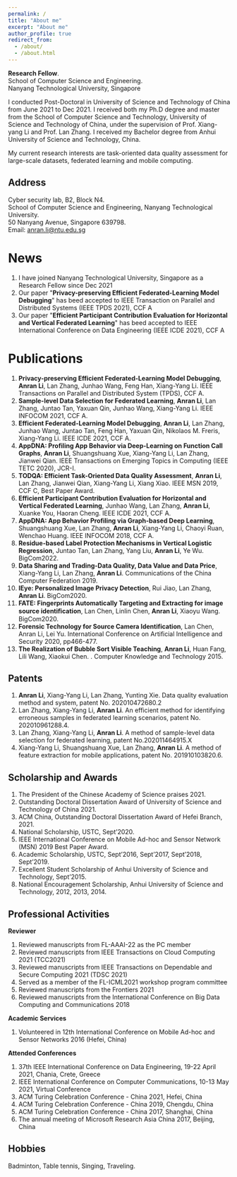 ```yaml
---
permalink: /
title: "About me"
excerpt: "About me"
author_profile: true
redirect_from: 
  - /about/
  - /about.html
---
```

**Research Fellow**.  
School of Computer Science and Engineering.  
Nanyang Technological University, Singapore

I conducted Post-Doctoral in University of Science and Technology of China from June 2021 to Dec 2021.
I received both my Ph.D degree and master from the School of Computer Science and Technology, University of Science and Technology of China, under the supervision of Prof. Xiang-yang Li and Prof. Lan Zhang. 
I received my Bachelor degree from Anhui University of Science and Technology, China. 

My current research interests are task-oriented data quality assessment for large-scale datasets, federated learning and mobile computing. 


Address
------

Cyber security lab, B2, Block N4.  
School of Computer Science and Engineering, Nanyang Technological University.  
50 Nanyang Avenue, Singapore 639798.  
Email: anran.li@ntu.edu.sg

News
======
1. I have joined Nanyang Technological University, Singapore as a Research Fellow since Dec 2021
2. Our paper "**Privacy-preserving Efficient Federated-Learning Model Debugging**" has beed accepted to IEEE Transaction on Parallel and Distributed Systems (IEEE TPDS 2021), CCF A
3. Our paper "**Efficient Participant Contribution Evaluation for Horizontal and Vertical Federated Learning**" has beed accepted to IEEE International Conference on Data Engineering (IEEE ICDE 2021), CCF A

Publications
======
1. **Privacy-preserving Efficient Federated-Learning Model Debugging**, **Anran Li**, Lan Zhang, Junhao Wang, Feng Han, Xiang-Yang Li. IEEE Transactions on Parallel and Distributed System (TPDS), CCF A.
2. **Sample-level Data Selection for Federated Learning**, **Anran Li**, Lan Zhang, Juntao Tan, Yaxuan Qin, Junhao Wang, Xiang-Yang Li. IEEE INFOCOM 2021, CCF A.
3. **Efficient Federated-Learning Model Debugging**, **Anran Li**, Lan Zhang, Junhao Wang, Juntao Tan, Feng Han, Yaxuan Qin, Nikolaos M. Freris, Xiang-Yang Li. IEEE ICDE 2021, CCF A.
4. **AppDNA: Profiling App Behavior via Deep-Learning on Function Call Graphs**, **Anran Li**, Shuangshuang Xue, Xiang-Yang Li, Lan Zhang, Jianwei Qian. IEEE Transactions on Emerging Topics in Computing (IEEE TETC 2020), JCR-I.
5.	**TODQA: Efficient Task-Oriented Data Quality Assessment**, **Anran Li**, Lan Zhang, Jianwei Qian, Xiang-Yang Li, Xiang Xiao. IEEE MSN 2019, CCF C, Best Paper Award.
6. **Efficient Participant Contribution Evaluation for Horizontal and Vertical Federated Learning**, Junhao Wang, Lan Zhang, **Anran Li**, Xuanke You, Haoran Cheng. IEEE ICDE 2021, CCF A. 
7. **AppDNA: App Behavior Profiling via Graph-based Deep Learning**, Shuangshuang Xue, Lan Zhang, **Anran Li**, Xiang-Yang Li, Chaoyi Ruan, Wenchao Huang. IEEE INFOCOM 2018, CCF A.
8. **Residue-based Label Protection Mechanisms in Vertical Logistic Regression**, Juntao Tan, Lan Zhang, Yang Liu, **Anran Li**, Ye Wu. BigCom2022. 
9.	**Data Sharing and Trading-Data Quality, Data Value and Data Price**, Xiang-Yang Li, Lan Zhang, **Anran Li**. Communications of the China Computer Federation 2019. 
10.	**IEye: Personalized Image Privacy Detection**, Rui Jiao, Lan Zhang, **Anran Li**. BigCom2020.
11.	**FATE: Fingerprints Automatically Targeting and Extracting for image source identiﬁcation**, Lan Chen, Linlin Chen, **Anran Li**, Xiaoyu Wang. BigCom2020.
12.	**Forensic Technology for Source Camera Identification**, Lan Chen, Anran Li, Lei Yu. International Conference on Artificial Intelligence and Security 2020, pp466-477.
13.	**The Realization of Bubble Sort Visible Teaching**, **Anran Li**, Huan Fang, Lili Wang, Xiaokui Chen. . Computer Knowledge and Technology 2015.


Patents
------
1. **Anran Li**, Xiang-Yang Li, Lan Zhang, Yunting Xie. Data quality evaluation method and system, patent No. 202010472680.2
2. Lan Zhang, Xiang-Yang Li, **Anran Li**. An efficient method for identifying erroneous samples in federated learning scenarios, patent No. 202010961288.4.
3. Lan Zhang, Xiang-Yang Li, **Anran Li**. A method of sample-level data selection for federated learning, patent No.202011464915.X
4. Xiang-Yang Li, Shuangshuang Xue, Lan Zhang, **Anran Li**. A method of feature extraction for mobile applications, patent No. 201910103820.6.


Scholarship and Awards
------
1. The President of the Chinese Academy of Science praises 2021.
2. Outstanding Doctoral Dissertation Award of University of Science and Technology of China 2021.
3. ACM China, Outstanding Doctoral Dissertation Award of Hefei Branch, 2021.
4. National Scholarship, USTC, Sept’2020. 
5. IEEE International Conference on Mobile Ad-hoc and Sensor Network (MSN) 2019 Best Paper Award.
6. Academic Scholarship, USTC, Sept’2016, Sept’2017, Sept’2018, Sept’2019.
7. Excellent Student Scholarship of Anhui University of Science and Technology, Sept’2015. 
8. National Encouragement Scholarship, Anhui University of Science and Technology, 2012, 2013, 2014.


Professional Activities
------
**Reviewer**
1. Reviewed manuscripts from FL-AAAI-22 as the PC member
2. Reviewed manuscripts from IEEE Transactions on Cloud Computing 2021 (TCC2021)
3. Reviewed manuscripts from IEEE Transactions on Dependable and Secure Computing 2021 (TDSC 2021)
4. Served as a member of the FL-ICML2021 workshop program committee
5. Reviewed manuscripts from the Frontiers 2021
6. Reviewed manuscripts from the International Conference on Big Data Computing and Communications 2018 

**Academic Services**
1. Volunteered in 12th International Conference on Mobile Ad-hoc and Sensor Networks 2016 (Hefei, China)

**Attended Conferences**
1. 37th IEEE International Conference on Data Engineering, 19-22 April 2021, Chania, Crete, Greece 
2. IEEE International Conference on Computer Communications, 10-13 May 2021, Virtual Conference
3. ACM Turing Celebration Conference - China 2021, Hefei, China
4. ACM Turing Celebration Conference - China 2019, Chengdu, China
5. ACM Turing Celebration Conference - China 2017, Shanghai, China
6. The annual meeting of Microsoft Research Asia China 2017, Beijing, China

Hobbies
------
Badminton, Table tennis, Singing, Traveling.




